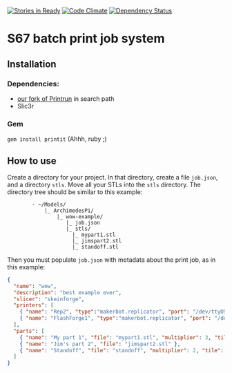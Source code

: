 [![Stories in Ready](https://badge.waffle.io/sector67/printit.png?label=ready&title=Ready)](https://waffle.io/archimedespi/printit)
[![Code Climate](https://codeclimate.com/github/ArchimedesPi/printit.png)](https://codeclimate.com/github/ArchimedesPi/printit) [![Dependency Status](https://gemnasium.com/ArchimedesPi/printit.svg)](https://gemnasium.com/ArchimedesPi/printit)

S67 batch print job system
==========================

## Installation

### Dependencies:

- [our fork of Printrun](https://github.com/ArchimedesPi/Printrun) in search path
- Slic3r

### Gem
`gem install printit` (Ahhh, ruby ;)


## How to use

Create a directory for your project.
In that directory, create a file `job.json`, and a directory `stls`.
Move all your STLs into the `stls` directory.
The directory tree should be similar to this example:
````
        - ~/Models/
            |_ ArchimedesPi/
                |_ wow-example/
                   |_ job.json
                   |_ stls/
                     |_ mypart1.stl
                     |_ jimspart2.stl
                     |_ standoff.stl
````

Then you must populate `job.json` with metadata about the print job, as in this example:
````json
{
  "name": "wow",
  "description": "best example ever",
  "slicer": "skeinforge",
  "printers": [
    { "name": "Rep2", "type":"makerbot.replicator", "port": "/dev/ttyUSB0", "extruder": "right", "firmware": ">7" },
    { "name": "FlashForge1", "type":"makerbot.replicator", "port": "/dev/ttyUSB1", "extruder": "left", "firmware": ">7" }
  ],
  "parts": [
    { "name": "My part 1", "file": "mypart1.stl", "multiplier": 3, "tile": true },
    { "name": "Jim's part 2", "file": "jimspart2.stl" },
    { "name": "Standoff", "file": "standoff", "multiplier": 2, "tile": false}
  ]
}
````

